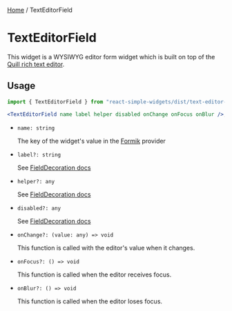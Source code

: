 [Home](../../../README.md) / TextEditorField

# TextEditorField

This widget is a WYSIWYG editor form widget which is built on top of the [Quill rich text editor](https://quilljs.com/).

## Usage

```jsx
import { TextEditorField } from "react-simple-widgets/dist/text-editor-field";

<TextEditorField name label helper disabled onChange onFocus onBlur />;
```

- `name: string`

  The key of the widget's value in the [Formik](https://jaredpalmer.com/formik/) provider

- `label?: string`

  See [FieldDecoration docs](../field-decoration/field-decoration-usage.md)

- `helper?: any`

  See [FieldDecoration docs](../field-decoration/field-decoration-usage.md)

- `disabled?: any`

  See [FieldDecoration docs](../field-decoration/field-decoration-usage.md)

- `onChange?: (value: any) => void`

  This function is called with the editor's value when it changes.

- `onFocus?: () => void`

  This function is called when the editor receives focus.

- `onBlur?: () => void`

  This function is called when the editor loses focus.
